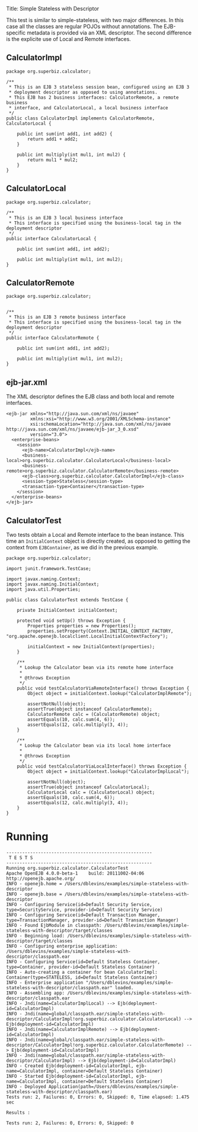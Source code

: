 Title: Simple Stateless with Descriptor

This test is similar to simple-stateless, with two major differences. In this case all the classes are regular POJOs without annotations.
The EJB-specific metadata is provided via an XML descriptor. The second difference is the explicite use of Local and Remote interfaces. 

## CalculatorImpl

    package org.superbiz.calculator;
    
    /**
     * This is an EJB 3 stateless session bean, configured using an EJB 3
     * deployment descriptor as opposed to using annotations.
     * This EJB has 2 business interfaces: CalculatorRemote, a remote business
     * interface, and CalculatorLocal, a local business interface
     */
    public class CalculatorImpl implements CalculatorRemote, CalculatorLocal {
    
        public int sum(int add1, int add2) {
            return add1 + add2;
        }
    
        public int multiply(int mul1, int mul2) {
            return mul1 * mul2;
        }
    }

## CalculatorLocal

    package org.superbiz.calculator;
    
    /**
     * This is an EJB 3 local business interface
     * This interface is specified using the business-local tag in the deployment descriptor
     */
    public interface CalculatorLocal {
    
        public int sum(int add1, int add2);
    
        public int multiply(int mul1, int mul2);
    }

## CalculatorRemote

    package org.superbiz.calculator;
    
    
    /**
     * This is an EJB 3 remote business interface
     * This interface is specified using the business-local tag in the deployment descriptor
     */
    public interface CalculatorRemote {
    
        public int sum(int add1, int add2);
    
        public int multiply(int mul1, int mul2);
    }

## ejb-jar.xml

The XML descriptor defines the EJB class and both local and remote interfaces.

    <ejb-jar xmlns="http://java.sun.com/xml/ns/javaee"
             xmlns:xsi="http://www.w3.org/2001/XMLSchema-instance"
             xsi:schemaLocation="http://java.sun.com/xml/ns/javaee http://java.sun.com/xml/ns/javaee/ejb-jar_3_0.xsd"
             version="3.0">
      <enterprise-beans>
        <session>
          <ejb-name>CalculatorImpl</ejb-name>
          <business-local>org.superbiz.calculator.CalculatorLocal</business-local>
          <business-remote>org.superbiz.calculator.CalculatorRemote</business-remote>
          <ejb-class>org.superbiz.calculator.CalculatorImpl</ejb-class>
          <session-type>Stateless</session-type>
          <transaction-type>Container</transaction-type>
        </session>
      </enterprise-beans>
    </ejb-jar>

    

## CalculatorTest

Two tests obtain a Local and Remote interface to the bean instance. This time an `InitialContext` object is directly created, 
as opposed to getting the context from `EJBContainer`, as we did in the previous example. 

    package org.superbiz.calculator;
    
    import junit.framework.TestCase;
    
    import javax.naming.Context;
    import javax.naming.InitialContext;
    import java.util.Properties;
    
    public class CalculatorTest extends TestCase {
    
        private InitialContext initialContext;
    
        protected void setUp() throws Exception {
            Properties properties = new Properties();
            properties.setProperty(Context.INITIAL_CONTEXT_FACTORY, "org.apache.openejb.localclient.LocalInitialContextFactory");
    
            initialContext = new InitialContext(properties);
        }

        /**
         * Lookup the Calculator bean via its remote home interface
         *
         * @throws Exception
         */
        public void testCalculatorViaRemoteInterface() throws Exception {
            Object object = initialContext.lookup("CalculatorImplRemote");
    
            assertNotNull(object);
            assertTrue(object instanceof CalculatorRemote);
            CalculatorRemote calc = (CalculatorRemote) object;
            assertEquals(10, calc.sum(4, 6));
            assertEquals(12, calc.multiply(3, 4));
        }

        /**
         * Lookup the Calculator bean via its local home interface
         *
         * @throws Exception
         */
        public void testCalculatorViaLocalInterface() throws Exception {
            Object object = initialContext.lookup("CalculatorImplLocal");
    
            assertNotNull(object);
            assertTrue(object instanceof CalculatorLocal);
            CalculatorLocal calc = (CalculatorLocal) object;
            assertEquals(10, calc.sum(4, 6));
            assertEquals(12, calc.multiply(3, 4));
        }
    }

# Running

    
    -------------------------------------------------------
     T E S T S
    -------------------------------------------------------
    Running org.superbiz.calculator.CalculatorTest
    Apache OpenEJB 4.0.0-beta-1    build: 20111002-04:06
    http://openejb.apache.org/
    INFO - openejb.home = /Users/dblevins/examples/simple-stateless-with-descriptor
    INFO - openejb.base = /Users/dblevins/examples/simple-stateless-with-descriptor
    INFO - Configuring Service(id=Default Security Service, type=SecurityService, provider-id=Default Security Service)
    INFO - Configuring Service(id=Default Transaction Manager, type=TransactionManager, provider-id=Default Transaction Manager)
    INFO - Found EjbModule in classpath: /Users/dblevins/examples/simple-stateless-with-descriptor/target/classes
    INFO - Beginning load: /Users/dblevins/examples/simple-stateless-with-descriptor/target/classes
    INFO - Configuring enterprise application: /Users/dblevins/examples/simple-stateless-with-descriptor/classpath.ear
    INFO - Configuring Service(id=Default Stateless Container, type=Container, provider-id=Default Stateless Container)
    INFO - Auto-creating a container for bean CalculatorImpl: Container(type=STATELESS, id=Default Stateless Container)
    INFO - Enterprise application "/Users/dblevins/examples/simple-stateless-with-descriptor/classpath.ear" loaded.
    INFO - Assembling app: /Users/dblevins/examples/simple-stateless-with-descriptor/classpath.ear
    INFO - Jndi(name=CalculatorImplLocal) --> Ejb(deployment-id=CalculatorImpl)
    INFO - Jndi(name=global/classpath.ear/simple-stateless-with-descriptor/CalculatorImpl!org.superbiz.calculator.CalculatorLocal) --> Ejb(deployment-id=CalculatorImpl)
    INFO - Jndi(name=CalculatorImplRemote) --> Ejb(deployment-id=CalculatorImpl)
    INFO - Jndi(name=global/classpath.ear/simple-stateless-with-descriptor/CalculatorImpl!org.superbiz.calculator.CalculatorRemote) --> Ejb(deployment-id=CalculatorImpl)
    INFO - Jndi(name=global/classpath.ear/simple-stateless-with-descriptor/CalculatorImpl) --> Ejb(deployment-id=CalculatorImpl)
    INFO - Created Ejb(deployment-id=CalculatorImpl, ejb-name=CalculatorImpl, container=Default Stateless Container)
    INFO - Started Ejb(deployment-id=CalculatorImpl, ejb-name=CalculatorImpl, container=Default Stateless Container)
    INFO - Deployed Application(path=/Users/dblevins/examples/simple-stateless-with-descriptor/classpath.ear)
    Tests run: 2, Failures: 0, Errors: 0, Skipped: 0, Time elapsed: 1.475 sec
    
    Results :
    
    Tests run: 2, Failures: 0, Errors: 0, Skipped: 0
    
